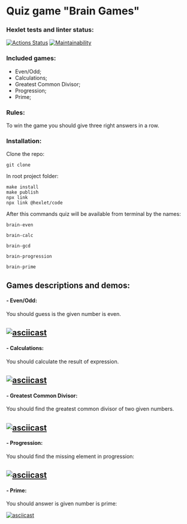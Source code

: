 # Quiz game "Brain Games"

### Hexlet tests and linter status:
[![Actions Status](https://github.com/FedyakinRoman/frontend-project-44/actions/workflows/hexlet-check.yml/badge.svg)](https://github.com/FedyakinRoman/frontend-project-44/actions) [![Maintainability](https://api.codeclimate.com/v1/badges/385cf81e738ea43d7891/maintainability)](https://codeclimate.com/github/FedyakinRoman/frontend-project-44/maintainability)

### Included games:
- Even/Odd;
- Calculations;
- Greatest Common Divisor;
- Progression;
- Prime;

### Rules:
To win the game you should give three right answers in a row.

### Installation:
Clone the repo:
```
git clone
```
In root project folder:
```
make install
make publish
npx link
npx link @hexlet/code
```
After this commands quiz will be available from terminal by the names:

`brain-even`

`brain-calc`

`brain-gcd`

`brain-progression`

`brain-prime`

  
## Games descriptions and demos:

#### - Even/Odd:
  You should guess is the given number is even.
  
[![asciicast](https://asciinema.org/a/XRnkmqe6XJaYSZgVEN7zq6R0J.svg)](https://asciinema.org/a/XRnkmqe6XJaYSZgVEN7zq6R0J)
---

#### - Calculations:
  You should calculate the result of expression.
  
[![asciicast](https://asciinema.org/a/Sjrig2kc9tGekODSeTWq4QqTV.svg)](https://asciinema.org/a/Sjrig2kc9tGekODSeTWq4QqTV)
---

#### - Greatest Common Divisor:
  You should find the greatest common divisor of two given numbers.
  
[![asciicast](https://asciinema.org/a/O84WGPnoOjUWeCHNTKvz7P5fQ.svg)](https://asciinema.org/a/O84WGPnoOjUWeCHNTKvz7P5fQ)
---

#### - Progression:
You should find the missing element in progression:

[![asciicast](https://asciinema.org/a/XmuksHy7GpygOvpsJJwnu7iG8.svg)](https://asciinema.org/a/XmuksHy7GpygOvpsJJwnu7iG8)
---

#### - Prime:
You should answer is given number is prime:

[![asciicast](https://asciinema.org/a/kg1Kn6eTqNzGREyexH1mWAIgk.svg)](https://asciinema.org/a/kg1Kn6eTqNzGREyexH1mWAIgk)
